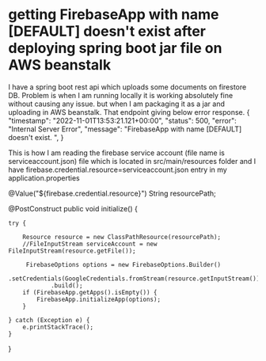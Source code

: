 
# getting FirebaseApp with name [DEFAULT] doesn't exist after deploying spring boot jar file on AWS beanstalk

I have a spring boot rest api which uploads some documents on firestore DB. Problem is when I am running locally it is working absolutely fine without causing any issue. but when I am packaging it as a jar and uploading in AWS beanstalk. That endpoint giving below error response.
{
    "timestamp": "2022-11-01T13:53:21.121+00:00",
    "status": 500,
    "error": "Internal Server Error",
    "message": "FirebaseApp with name [DEFAULT] doesn't exist. ",
}

This is how I am reading the firebase service account (file name is serviceaccount.json) file which is located in src/main/resources folder and I have
firebase.credential.resource=serviceaccount.json entry in my application.properties

@Value("${firebase.credential.resource}")
String resourcePath;


@PostConstruct
public void initialize() {

    try {

        Resource resource = new ClassPathResource(resourcePath);
        //FileInputStream serviceAccount = new FileInputStream(resource.getFile());
        
         FirebaseOptions options = new FirebaseOptions.Builder()
                .setCredentials(GoogleCredentials.fromStream(resource.getInputStream()))
                .build();
        if (FirebaseApp.getApps().isEmpty()) {
            FirebaseApp.initializeApp(options);
        }

    } catch (Exception e) {
        e.printStackTrace();
    }
}



        
